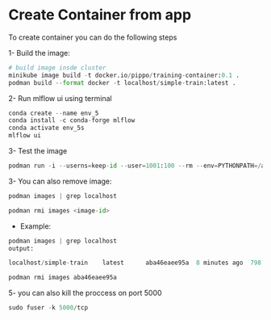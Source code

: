 # Create Container from app

To create container you can do the following steps

1- Build the image:

```python
# build image insde cluster
minikube image build -t docker.io/pippo/training-container:0.1 .
podman build --format docker -t localhost/simple-train:latest .
```

2- Run mlflow ui using terminal
```python
conda create --name env_5
conda install -c conda-forge mlflow
conda activate env_5s
mlflow ui
```
3- Test the image
```python
podman run -i --userns=keep-id --user=1001:100 --rm --env=PYTHONPATH=/app --env SCIKIT_LEARN_DATA=/tmp/scikit_learn_data --network="host" localhost/simple-train:latest python -m app --n_estimators=300 --max_depth=10 --random_state=17
```
3- You can also remove image:
```python 
podman images | grep localhost

podman rmi images <image-id>
```
- Example:
```python 
podman images | grep localhost
output:

localhost/simple-train    latest      aba46eaee95a  8 minutes ago  798 MB

podman rmi images aba46eaee95a
```

5- you can also kill the proccess on port 5000

```python
sudo fuser -k 5000/tcp
```